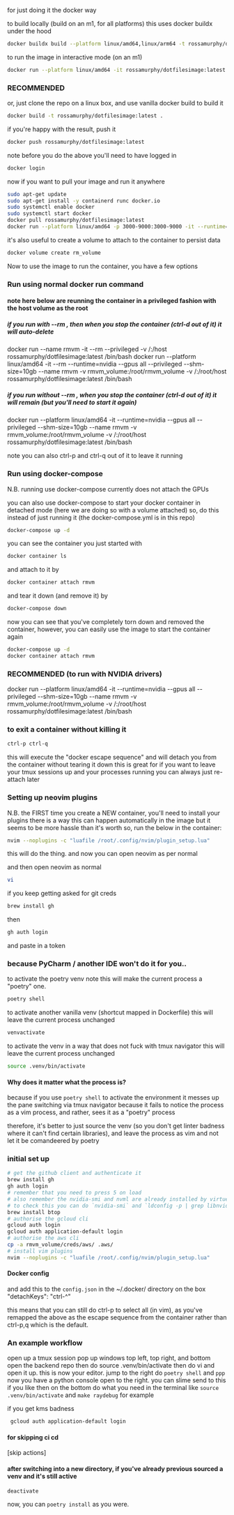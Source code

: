 for just doing it the docker way

to build locally (build on an m1, for all platforms)
this uses docker buildx under the hood
```bash
docker buildx build --platform linux/amd64,linux/arm64 -t rossamurphy/dotfilesimage:latest --push .
```

to run the image in interactive mode (on an m1)
```bash
docker run --platform linux/amd64 -it rossamurphy/dotfilesimage:latest /bin/bash

```

### RECOMMENDED
or, just clone the repo on a linux box, and use vanilla docker build to build it 
```bash
docker build -t rossamurphy/dotfilesimage:latest .
```
if you're happy with the result, push it
```bash
docker push rossamurphy/dotfilesimage:latest
```
note before you do the above you'll need to have logged in
```bash
docker login
```

now if you want to pull your image and run it anywhere
```bash
sudo apt-get update
sudo apt-get install -y containerd runc docker.io
sudo systemctl enable docker
sudo systemctl start docker
docker pull rossamurphy/dotfilesimage:latest
docker run --platform linux/amd64 -p 3000-9000:3000-9000 -it --runtime=nvidia --gpus all --privileged --shm-size=10gb --name rmvm -v rmvm_volume:/root/rmvm_volume -v /:/root/host rossamurphy/dotfilesimage:latest /bin/bash
```

it's also useful to create a volume to attach to the container to persist data
```bash
docker volume create rm_volume
```

Now to use the image to run the container, you have a few options

### Run using normal docker run command

#### note here below are reunning the container in a privileged fashion with the host volume as the root

##### if you run with --rm , then when you stop the container (ctrl-d out of it) it will auto-delete
docker run --name rmvm -it --rm --privileged -v /:/host rossamurphy/dotfilesimage:latest /bin/bash
docker run --platform linux/amd64 -it --rm --runtime=nvidia --gpus all --privileged --shm-size=10gb --name rmvm -v rmvm_volume:/root/rmvm_volume -v /:/root/host rossamurphy/dotfilesimage:latest /bin/bash

##### if you run without --rm , when you stop the container (ctrl-d out of it) it will remain (but you'll need to start it again)
docker run --platform linux/amd64 -it --runtime=nvidia --gpus all --privileged --shm-size=10gb --name rmvm -v rmvm_volume:/root/rmvm_volume -v /:/root/host rossamurphy/dotfilesimage:latest /bin/bash

note you can also ctrl-p and ctrl-q out of it to leave it running

### Run using docker-compose
N.B. running use docker-compose currently does not attach the GPUs

you can also use docker-compose to start your docker container in detached mode (here we are doing so with a volume attached)
so, do this instead of just running it (the docker-compose.yml is in this repo)
```bash
docker-compose up -d
```

you can see the container you just started with
```bash
docker container ls
```

and attach to it by
```bash
docker container attach rmvm
```

and tear it down (and remove it) by
```bash
docker-compose down
```

now you can see that you've completely torn down and removed the container, however,
you can easily use the image to start the container again
```bash
docker-compose up -d
docker container attach rmvm
```

### RECOMMENDED (to run with NVIDIA drivers)
docker run --platform linux/amd64 -it --runtime=nvidia --gpus all --privileged --shm-size=10gb --name rmvm -v rmvm_volume:/root/rmvm_volume -v /:/root/host rossamurphy/dotfilesimage:latest /bin/bash

### to exit a container without killing it

```bash
ctrl-p ctrl-q
```
this will execute the "docker escape sequence" and will detach you from the container without tearing it down
this is great for if you want to leave your tmux sessions up and your processes running
you can always just re-attach later



### Setting up neovim plugins
N.B. the FIRST time you create a NEW container, you'll need to install your plugins 
there is a way this can happen automatically in the image but it seems to be more hassle than it's worth
so, run the below in the container:
```bash
nvim --noplugins -c "luafile /root/.config/nvim/plugin_setup.lua"
```

this will do the thing. and now you can open neovim as per normal

and then open neovim as normal
```bash
vi
```

if you keep getting asked for git creds
```bash
brew install gh
```
then
```bash
gh auth login
```
and paste in a token


### because PyCharm / another IDE won't do it for you..

to activate the poetry venv
note this will make the current process a "poetry" one.
```bash
poetry shell
```

to activate another vanilla venv
(shortcut mapped in Dockerfile)
this will leave the current process unchanged
```bash
venvactivate
```

to activate the venv in a way that does not fuck with tmux navigator
this will leave the current process unchanged
```bash
source .venv/bin/activate
```

#### Why does it matter what the process is?
because if you use ```poetry shell``` to activate the environment it messes up
the pane switching via tmux navigator because it fails to notice the process as
a vim process, and rather, sees it as a "poetry" process

therefore, it's better to just source the venv (so you don't get linter badness
where it can't find certain libraries), and leave the process as vim and not
let it be comandeered by poetry

### initial set up
```bash
# get the github client and authenticate it
brew install gh
gh auth login
# remember that you need to press 5 on load
# also remember the nvidia-smi and nvml are already installed by virtue of the docker image
# to check this you can do `nvidia-smi` and `ldconfig -p | grep libnvidia-ml`
brew install btop
# authorise the gcloud cli
gcloud auth login
gcloud auth application-default login
# authorise the aws cli
cp -a rmvm_volume/creds/aws/ .aws/
# install vim plugins
nvim --noplugins -c "luafile /root/.config/nvim/plugin_setup.lua"
```

#### Docker config
and add this to the `config.json` in the ~/.docker/ directory on the box
"detachKeys": "ctrl-^"

this means that you can still do ctrl-p to select all (in vim), as you've
remapped the above as the escape sequence from the container rather than
ctrl-p,q which is the default.


### An example workflow
open up a tmux session
pop up windows top left, top right, and bottom
open the backend repo
then do source .venv/bin/activate
then do vi and open it up. this is now your editor.
jump to the right
do `poetry shell` and `ppp`
now you have a python console open to the right. you can slime send to this if you like
then on the bottom do what you need in the terminal
like ```source .venv/bin/activate``` and ```make raydebug``` for example 

if you get kms badness
```bash 
 gcloud auth application-default login
 ```

#### for skipping ci cd 
[skip actions]

#### after switching into a new directory, if you've already previous sourced a venv and it's still active
```bash
deactivate
```
now, you can ```poetry install``` as you were.

